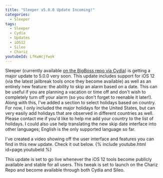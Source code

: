 ```yaml
---
title: "Sleeper v5.0.0 Update Incoming!"
categories:
  - Sleeper
tags:
  - Sleeper
  - Cydia
  - Updates
  - iOS12
  - Sileo
  - Chariz
youtubeId: LfKwWcjYwok
---
```


Sleeper (currently available [on the BigBoss repo via Cydia](https://joshuaseltzer.github.io/sleeper/)) is getting a major update to 5.0.0 very soon.  This update includes support for iOS 12 (via the latest jailbreak tools once they become available) as well as an entirely new feature: the ability to skip an alarm based on a date.  This can be useful if you are planning a vacation or time off and don't wish to completely turn off your alarm (so you don't forget to reenable it later!).  Along with this, I've added a section to select holidays based on country.  For now, I only included the major holidays for the United States, but can very easily add holidays that are observed in different countries as well.  Please contact me if you'd like to help me add your country to the list of holidays.  I could also use help translating the new skip date interface into other languages; English is the only supported language so far.

I've created a video showing off the user interface and features you can find in this new update.  Check it out below.
{% include youtube.html id=page.youtubeId %}


This update is set to go live whenever the iOS 12 tools become publicly available and stable for all users.  This tweak is set to launch on the Chariz Repo and become available through both Cydia and Sileo.